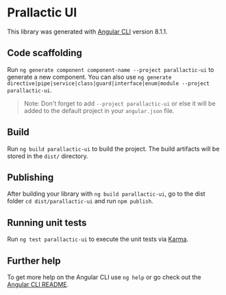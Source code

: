 # Prallactic UI

This library was generated with [Angular CLI](https://github.com/angular/angular-cli) version 8.1.1.

## Code scaffolding

Run `ng generate component component-name --project parallactic-ui` to generate a new component. You can also use `ng generate directive|pipe|service|class|guard|interface|enum|module --project parallactic-ui`.
> Note: Don't forget to add `--project parallactic-ui` or else it will be added to the default project in your `angular.json` file. 

## Build

Run `ng build parallactic-ui` to build the project. The build artifacts will be stored in the `dist/` directory.

## Publishing

After building your library with `ng build parallactic-ui`, go to the dist folder `cd dist/parallactic-ui` and run `npm publish`.

## Running unit tests

Run `ng test parallactic-ui` to execute the unit tests via [Karma](https://karma-runner.github.io).

## Further help

To get more help on the Angular CLI use `ng help` or go check out the [Angular CLI README](https://github.com/angular/angular-cli/blob/master/README.md).
